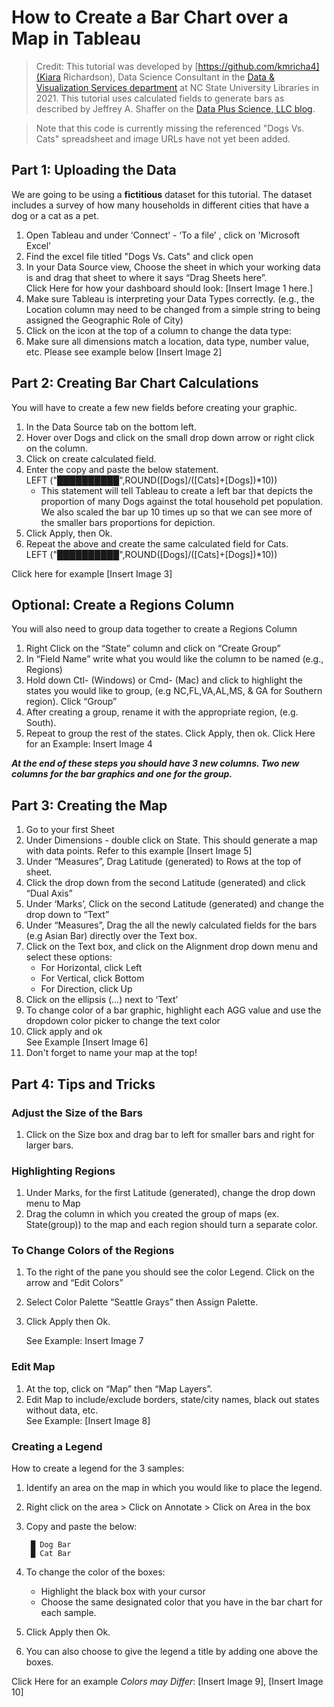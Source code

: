 # How to Create a Bar Chart over a Map in Tableau

> Credit: This tutorial was developed by [https://github.com/kmricha4](Kiara Richardson), Data Science Consultant in the [Data & Visualization Services department](https://www.lib.ncsu.edu/department/data-visualization-services) at NC State University Libraries in 2021. This tutorial uses calculated fields to generate bars as described by Jeffrey A. Shaffer on the [Data Plus Science, LLC blog](https://www.dataplusscience.com/BarChartMaps.html).   

> Note that this code is currently missing the referenced "Dogs Vs. Cats" spreadsheet and image URLs have not yet been added.

## Part 1: Uploading the Data
 We are going to be using a **fictitious** dataset for this tutorial. The dataset includes a survey of how many households in different cities that have a dog or a cat as a pet.
1. Open Tableau and under ‘Connect’ - ‘To a file’ , click on 'Microsoft Excel'  
2. Find the excel file titled "Dogs Vs. Cats" and click open
3. In your Data Source view, Choose the sheet in which your working data is and drag that sheet to where it says “Drag Sheets here”.   
Click Here for how your dashboard should look: [Insert Image 1 here.]   
4. Make sure Tableau is interpreting your Data Types correctly. (e.g., the Location column may need to be changed from a simple string to being assigned the Geographic Role of City)   
5. Click on the icon at the top of a column to change the data type:
6. Make sure all dimensions match a location, data type, number value, etc. Please see example below [Insert Image 2]   

## Part 2: Creating Bar Chart Calculations

You will have to create a few new fields before creating your graphic.   

1. In the Data Source tab on the bottom left.
2. Hover over Dogs and click on the small drop down arrow or right click on the column.
3. Click on create calculated field.
4. Enter the copy and paste the below statement.   
 LEFT ("██████████",ROUND([Dogs]/([Cats]+[Dogs])*10))
    - This statement will tell Tableau to create a left bar that depicts the proportion of many Dogs against the total household pet population. We also scaled the bar up 10 times up so that we can see more of the smaller bars proportions for depiction.
5. Click Apply, then Ok.
6. Repeat the above and create the same calculated field for Cats.  
 LEFT ("██████████",ROUND([Dogs]/([Cats]+[Dogs])*10))

Click here for example [Insert Image 3]  


## Optional: Create a Regions Column

You will also need to group data together to create a Regions Column  

1. Right Click on the “State” column and click on “Create Group”  
2. In “Field Name” write what you would like the column to be named (e.g., Regions)  
3. Hold down Ctl- (Windows) or Cmd- (Mac) and click to highlight the states you would like to group, (e.g NC,FL,VA,AL,MS, & GA for Southern region). Click “Group”   
4. After creating a group, rename it with the appropriate region, (e.g. South).  
5. Repeat to group the rest of the states. Click Apply, then ok.  Click Here for an Example: Insert Image 4    

**_At the end of these steps you should have 3 new columns. Two new columns for the bar graphics and one for the group._**


## Part 3: Creating the Map
1. Go to your first Sheet    
2. Under Dimensions - double click on State. This should generate a map with data points.  Refer to this example [Insert Image 5]  
3. Under “Measures”, Drag Latitude (generated) to Rows at the top of sheet.  
4. Click the drop down from the second Latitude (generated) and click “Dual Axis”  
5. Under ‘Marks’, Click on the second Latitude (generated) and change the drop down to “Text”  
6. Under “Measures”, Drag the all the newly calculated fields for the bars (e.g Asian Bar) directly over the Text box.   
7. Click on the Text box, and click on the Alignment drop down menu and select these options:   
    - For Horizontal, click Left   
    - For Vertical, click Bottom   
    - For Direction, click Up  
8. Click on the ellipsis (…) next to ‘Text’  
9. To change color of a bar graphic, highlight each AGG value and use the dropdown color picker to change the text color   
10. Click apply and ok  
   See Example [Insert Image 6]
11. Don't forget to name your map at the top!


## Part 4: Tips and Tricks

### Adjust the Size of the Bars
1. Click on the Size box and drag bar to left for smaller bars and right for larger bars.  

 ### Highlighting Regions  

1. Under Marks, for the first Latitude (generated), change the drop down menu to Map      
2. Drag the column in which you created the group of maps (ex. State(group)) to the map and each region should turn a separate color.

### To Change Colors of the Regions

1. To the right of the pane you should see the color Legend. Click on the arrow and “Edit Colors”
2. Select Color Palette “Seattle Grays” then Assign Palette.
3. Click Apply then Ok.  

   See Example: Insert Image 7   

### Edit Map

1. At the top, click on “Map” then “Map Layers”.
2. Edit Map to include/exclude borders, state/city names, black out states without data, etc.  
See Example: [Insert Image 8]

### Creating a Legend

How to create a legend for the 3 samples:

1. Identify an area on the map in which you would like to place the legend.   
2. Right click on the area > Click on Annotate > Click on Area
in the box   
3. Copy and paste the below:   

        █ Dog Bar  
        █ Cat Bar  

3. To change the color of the boxes:   
    - Highlight the black box with your cursor   
    - Choose the same designated color that you have in the bar chart for each sample.   
4. Click Apply then Ok.  
5. You can also choose to give the legend a title by adding one above the boxes.  

Click Here for an example *Colors may Differ*:   [Insert Image 9], [Insert Image 10]
